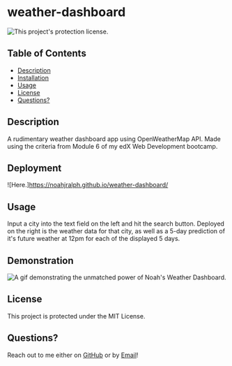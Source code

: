 # weather-dashboard

![This project's protection license.](https://img.shields.io/badge/license-MIT-blue)

## Table of Contents

- [Description](#Description)
- [Installation](#Deployment)
- [Usage](#Usage)
- [License](#License)
- [Questions?](#Questions?)

## Description

A rudimentary weather dashboard app using OpenWeatherMap API. Made using the criteria from Module 6 of my edX Web Development bootcamp.

## Deployment

![Here.]https://noahjralph.github.io/weather-dashboard/

## Usage

Input a city into the text field on the left and hit the search button.
Deployed on the right is the weather data for that city, as well as a 5-day prediction of it's future weather at 12pm for each of the displayed 5 days.

## Demonstration

![A gif demonstrating the unmatched power of Noah's Weather Dashboard.](./assets/imgs/demo.PNG)

## License

This project is protected under the MIT License.

## Questions?

Reach out to me either on [GitHub](https://github.com/NoahJRalph) or by [Email](mailto:NoahJRalph@gmail.com)!
